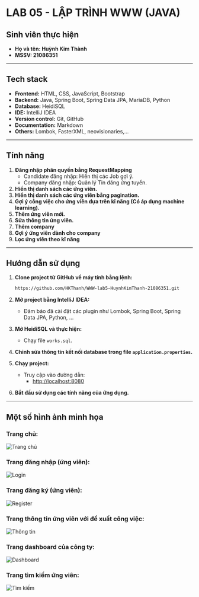 # LAB 05 - LẬP TRÌNH WWW (JAVA)

## Sinh viên thực hiện
- **Họ và tên: Huỳnh Kim Thành** 
- **MSSV: 21086351** 

---

## Tech stack
- **Frontend:** HTML, CSS, JavaScript, Bootstrap
- **Backend:** Java, Spring Boot, Spring Data JPA, MariaDB, Python
- **Database:** HeidiSQL
- **IDE:** IntelliJ IDEA
- **Version control:** Git, GitHub
- **Documentation:** Markdown
- **Others:** Lombok, FasterXML, neovisionaries,...

---

## Tính năng
1. **Đăng nhập phân quyền bằng RequestMapping**
   - Candidate đăng nhập: Hiển thị các Job gợi ý.
   - Company đăng nhập: Quản lý Tin đăng ứng tuyển.
2. **Hiển thị danh sách các ứng viên.**
3. **Hiển thị danh sách các ứng viên bằng pagination.**
4. **Gợi ý công việc cho ứng viên dựa trên kĩ năng (Có áp dụng machine learning).**
5. **Thêm ứng viên mới.**
6. **Sửa thông tin ứng viên.**
7. **Thêm company**
8. **Gợi ý ứng viên dành cho company**
9. **Lọc ứng viên theo kĩ năng**

---

## Hướng dẫn sử dụng

1. **Clone project từ GitHub về máy tính bằng lệnh:**
   ```bash
   https://github.com/HKThanh/WWW-lab5-HuynhKimThanh-21086351.git
   ```

2. **Mở project bằng IntelliJ IDEA:**
   - Đảm bảo đã cài đặt các plugin như Lombok, Spring Boot, Spring Data JPA, Python, ...

3. **Mở HeidiSQL và thực hiện:**
   - Chạy file `works.sql`.

4. **Chỉnh sửa thông tin kết nối database trong file `application.properties`.**

5. **Chạy project:**
   - Truy cập vào đường dẫn:
     - [http://localhost:8080](http://localhost:8080)

6. **Bắt đầu sử dụng các tính năng của ứng dụng.**

---

## Một số hình ảnh minh họa

### Trang chủ:
![Trang chủ](https://drive.google.com/uc?id=1RRuPdm5NqcUK_f5Bs10pNFfwEvEtuBud)

### Trang đăng nhập (ứng viên):
![Login](https://drive.google.com/uc?id=1vLMCwqn1yfBVwatIobo62rILomvIznkm)

### Trang đăng ký (ứng viên):
![Register](https://drive.google.com/uc?id=1HCWV9CS6mT3UxJjN5rwQWigNNccpBLbp)

### Trang thông tin ứng viên với đề xuất công việc:
![Thông tin](https://drive.google.com/uc?id=17m1qMme6lJ6ICGmLaw-zMTXZvJYld6MY)

### Trang dashboard của công ty:
![Dashboard](https://drive.google.com/uc?id=1Jx3wW6bThTkhQ4fNPGGEXIrf8P_s1qMS)

### Trang tìm kiếm ứng viên:
![Tìm kiếm](https://drive.google.com/uc?id=1Fkw5P8384tNaCfbiVVwwHVOXXQFIof7w)
